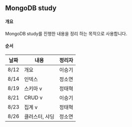 ## MongoDB study


#### 개요

MongoDB study를 진행한 내용을 정리 하는 목적으로 사용합니다.



#### 순서
|날짜|내용|정리자|
|---|---|---|
|8/12|개요|이승기|
|8/14|인덱스|정소연|
|8/19|스키마 v|정태혁|
|8/21|CRUD v|이승기|
|8/23|집계 v|정태혁|
|8/26|클러스터, 샤딩|정소연|
